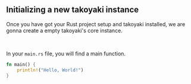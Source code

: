 ## Initializing a new takoyaki instance

Once you have got your Rust project setup and takoyaki installed, we are gonna create a empty takoyaki's core instance.

<br>

In your `main.rs` file, you will find a main function.

```rs
fn main() {
    println!("Hello, World!")
}
```
